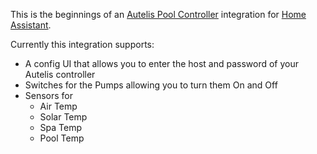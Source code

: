 This is the beginnings of an [Autelis Pool Controller](http://autelis.com/) integration for [Home Assistant](https://www.home-assistant.io/).

Currently this integration supports:

* A config UI that allows you to enter the host and password of your Autelis controller
* Switches for the Pumps allowing you to turn them On and Off
* Sensors for 
    * Air Temp
    * Solar Temp
    * Spa Temp
    * Pool Temp

